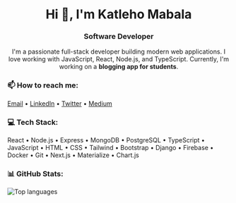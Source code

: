 <h1 align="center">Hi 👋, I'm Katleho Mabala</h1>
<h3 align="center">Software Developer</h3>

<p align="center">
I'm a passionate full-stack developer building modern web applications. I love working with JavaScript, React, Node.js, and TypeScript. Currently, I'm working on a <strong>blogging app for students</strong>.
</p>

<h3 align="left">📫 How to reach me:</h3>
<p align="left">
  <a href="mailto:katlehomabala3@gmail.com">Email</a> •
  <a href="https://linkedin.com/in/katleho-mabala" target="_blank">LinkedIn</a> •
  <a href="https://twitter.com/katleho_janco" target="_blank">Twitter</a> •
  <a href="https://medium.com/@knowsomething9" target="_blank">Medium</a>
</p>

<h3 align="left">💻 Tech Stack:</h3>
<p align="left">
React • Node.js • Express • MongoDB • PostgreSQL • TypeScript • JavaScript • HTML • CSS • Tailwind • Bootstrap • Django • Firebase • Docker • Git • Next.js • Materialize • Chart.js
</p>

<h3 align="left">📊 GitHub Stats:</h3>
<p align="left">
  <img src="https://github-readme-stats.vercel.app/api/top-langs?username=katleho-codes&show_icons=true&locale=en&layout=compact" alt="Top languages" />
</p>
